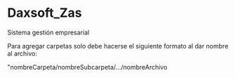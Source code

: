 # Daxsoft_Zas
Sistema gestión empresarial

Para agregar carpetas solo debe hacerse el siguiente formato al dar nombre al archivo:

"nombreCarpeta/nombreSubcarpeta/.../nombreArchivo
